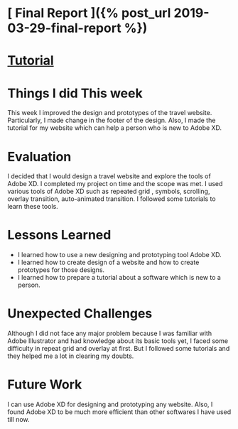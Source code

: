 # [ Final Report ]({% post_url 2019-03-29-final-report %})
# [Tutorial](https://github.com/harmandhillon21/harmandhillon21.github.io/blob/master/tutorial_harmanjeet(1).pdf)
# Things I did This week

This week I improved the design and prototypes of the travel website. Particularly, I made change in the footer of the design.
Also, I made the tutorial for my website which can help a person who is new to Adobe XD.


# Evaluation

 I decided that I would design a travel website and explore the tools of Adobe XD. I completed my  project on time and the scope was met.
I used various tools of Adobe XD such as repeated grid , symbols, scrolling, overlay transition, auto-animated transition. I followed some tutorials to learn these tools.

# Lessons Learned

* I learned how to use a new designing and prototyping tool Adobe XD. 
* I learned how to create design of a website and how to create prototypes for those designs. 
* I learned how to prepare a tutorial about a software which is new to a person.

# Unexpected Challenges

Although I did not face any major problem because I was familiar with Adobe Illustrator and had knowledge about its basic tools yet, I faced some difficulty in repeat grid and overlay at first. But I followed some tutorials and they helped me a lot in clearing my doubts.


# Future Work
I can use Adobe XD for designing and prototyping any website. Also, I found Adobe XD to be much more efficient than other softwares I have used till now. 
